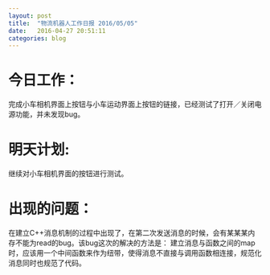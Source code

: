 ```yaml
---
layout: post
title:  "物流机器人工作日报 2016/05/05"
date:   2016-04-27 20:51:11
categories: blog
---
```


今日工作：
===
完成小车相机界面上按钮与小车运动界面上按钮的链接，已经测试了打开／关闭电源功能，并未发现bug。

明天计划:
===
继续对小车相机界面的按钮进行测试。

出现的问题：
===
在建立C++消息机制的过程中出现了，在第二次发送消息的时候，会有某某某内存不能为read的bug。该bug这次的解决的方法是：
建立消息与函数之间的map时，应该用一个中间函数来作为纽带，使得消息不直接与调用函数相连接，规范化消息同时也规范了代码。

